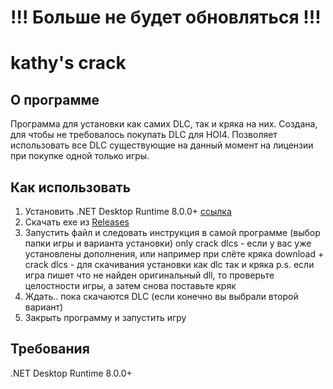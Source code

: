 # !!! Больше не будет обновляться !!!
# kathy's crack
## О программе
Программа для установки как самих DLC, так и кряка на них. Создана, для чтобы не требовалось покупать DLC для HOI4.
Позволяет использовать все DLC существующие на данный момент на лицензии при покупке одной только игры.
## Как использовать
1. Установить .NET Desktop Runtime 8.0.0+ [ссылка](https://dotnet.microsoft.com/en-us/download)
2. Скачать exe из [Releases](https://github.com/kathyshoo/kathy-s-crack/releases)
3. Запустить файл и следовать инструкция в самой программе (выбор папки игры и варианта установки)
   only crack dlcs - если у вас уже установлены дополнения, или например при слёте кряка
   download + crack dlcs - для скачивания установки как dlc так и кряка
   p.s. если игра пишет что не найден оригинальный dll, то проверьте целостности игры, а затем снова поставьте кряк
4. Ждать.. пока скачаются DLC (если конечно вы выбрали второй вариант)
6. Закрыть программу и запустить игру
## Требования
.NET Desktop Runtime 8.0.0+
